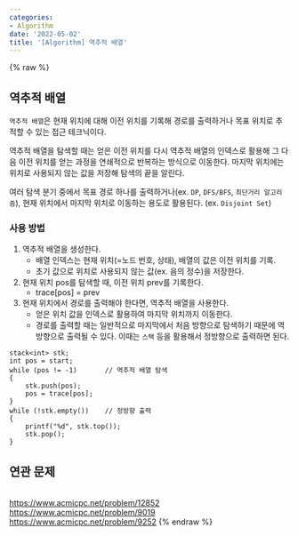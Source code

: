 ```yaml
---
categories:
- Algorithm
date: '2022-05-02'
title: '[Algorithm] 역추적 배열'
---
```


{% raw %}
## 역추적 배열
`역추적 배열`은 현재 위치에 대해 이전 위치를 기록해 경로를 출력하거나 목표 위치로 추적할 수 있는 접근 테크닉이다.

역추적 배열을 탐색할 때는 얻은 이전 위치를 다시 역추적 배열의 인덱스로 활용해 그 다음 이전 위치를 얻는 과정을 연쇄적으로 반복하는 방식으로 이동한다. 마지막 위치에는 위치로 사용되지 않는 값을 저장해 탐색의 끝을 알린다.

여러 탐색 분기 중에서 목표 경로 하나를 출력하거나(ex. `DP`, `DFS/BFS`, `최단거리 알고리즘`),  현재 위치에서 마지막 위치로 이동하는 용도로 활용된다. (ex. `Disjoint Set`)

### 사용 방법
1. 역추적 배열을 생성한다.
	- 배열 인덱스는 현재 위치(=노드 번호, 상태), 배열의 값은 이전 위치를 기록.
	- 초기 값으로 위치로 사용되지 않는 값(ex. 음의 정수)을 저장한다.
3. 현재 위치 pos를 탐색할 때, 이전 위치 prev를 기록한다.
	- trace[pos] = prev
4. 현재 위치에서 경로를 출력해야 한다면, 역추적 배열을 사용한다.
	- 얻은 위치 값을 인덱스로 활용하여 마지막 위치까지 이동한다.
	- 경로를 출력할 때는 일반적으로 마지막에서 처음 방향으로 탐색하기 때문에 역방향으로 출력될 수 있다. 이때는 `스택` 등을 활용해서 정방향으로 출력하면 된다.

```
stack<int> stk;
int pos = start;
while (pos != -1)		// 역추적 배열 탐색
{
	stk.push(pos);
	pos = trace[pos];
}
while (!stk.empty())	// 정방향 출력
{
	printf("%d", stk.top());
	stk.pop();
}
```

## 연관 문제
<br>https://www.acmicpc.net/problem/12852
<br>https://www.acmicpc.net/problem/9019
<br>https://www.acmicpc.net/problem/9252
{% endraw %}